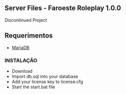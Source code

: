## Server Files - Faroeste Roleplay 1.0.0
Discontinued Project


## Requerimentos
* [MariaDB](https://mariadb.org/)

### INSTALAÇÃO
- Download
- Import db.sql into your database
- Add your license key to license.cfg
- Start the start.bat file 


